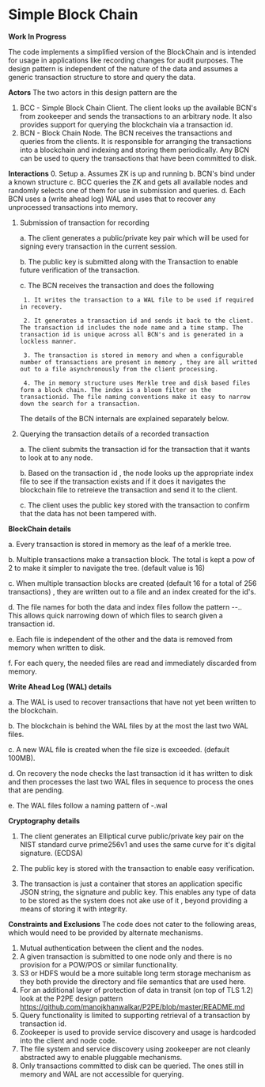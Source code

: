 # **Simple Block Chain**

**Work In Progress**

The code implements a simplified version of the BlockChain and is intended for usage in applications like recording changes for audit purposes. 
The design pattern is independent of the nature of the data and assumes a generic transaction structure to store and query the data. 

**Actors**
The two actors in this design pattern are the 
1. BCC - Simple Block Chain Client. The client looks up the available BCN's from zookeeper and sends the transactions to an arbitrary node. It also provides support for querying the blockchain via a transaction id. 
2. BCN -  Block Chain Node. The BCN receives the transactions and queries from the clients. It is responsible for arranging the transactions into a blockchain and indexing and storing them periodically. Any BCN can be used to query the transactions that have been committed to disk.

**Interactions**
0. Setup 
   a. Assumes ZK is up and running 
   b. BCN's bind under a known structure 
   c. BCC queries the ZK and gets all available nodes and randomly selects one of them for use in submission and queries.
   d. Each BCN uses a (write ahead log) WAL and uses that to recover any unprocessed transactions into memory. 

1. Submission of transaction for recording 

    a. The client generates a public/private key pair which will be used for signing every transaction in the current session. 
    
    b. The  public key is submitted along with the Transaction to enable future verification of the transaction.
    
    c. The BCN receives the transaction and does the following 
        
        1. It writes the transaction to a WAL file to be used if required in recovery.
        
        2. It generates a transaction id and sends it back to the client. The transaction id includes the node name and a time stamp. The transaction id is unique across all BCN's and is generated in a lockless manner. 
        
        3. The transaction is stored in memory and when a configurable number of transactions are present in memory , they are all writted out to a file asynchronously from the client processing.

        4. The in memory structure uses Merkle tree and disk based files form a block chain. The index is a bloom filter on the transactionid. The file naming conventions make it easy to narrow down the search for a transaction.

   The details of the BCN internals are explained separately below.

2. Querying the transaction details of a recorded transaction

    a. The client submits the transaction id for the transaction that it wants to look at to any node.
    
    b. Based on the transaction id , the node looks up the appropriate index file to see if the transaction exists and if it does it navigates the blockchain file to retreieve the transaction and send it to the client.
   
    c. The client uses the public key stored with the transaction to confirm that the data has not been tampered with.

**BlockChain details**

   a. Every transaction is stored in memory as the leaf of a merkle tree. 
   
   b. Multiple transactions make a transaction block. The total is kept a pow of 2 to make it simpler to navigate the tree. (default value is 16)
   
   c. When multiple transaction blocks are created (default 16 for a total of 256 transactions) , they are written out to a file and an index created for the id's.
   
   d. The file names for both the data and index files follow the pattern <node name>-<start>-<end>.<extension>. This allows quick narrowing down of which files to search given a transaction id. 
   
   e. Each file is independent of the other and the data is removed from memory when written to disk. 
   
   f. For each query, the needed files are read and immediately discarded from memory.  

**Write Ahead Log (WAL) details**

   a. The WAL is used to recover transactions that have not yet been written to the blockchain.

   b. The blockchain is behind the WAL files by at the most the last two WAL files. 

   c. A new WAL file is created when the file size is exceeded. (default 100MB). 

   d. On recovery the node checks the last transaction id it has written to disk and then processes the last two WAL files in sequence to process the ones that are pending.

   e. The WAL files follow a naming pattern of <node name>-<time>.wal


**Cryptography details**

   1. The client generates an Elliptical curve public/private key pair on the NIST standard curve prime256v1 and uses the same curve for it's digital signature. (ECDSA)

   2. The public key is stored with the transaction to enable easy verification.

   3. The transaction is just a container that stores an application specific JSON string, the signature and public key. This enables any type of data to be stored as the system does not ake use of it , beyond providing a means of storing it with integrity.

**Constraints and Exclusions**
The code does not cater to the following areas, which would need to be provided by alternate mechanisms.
1. Mutual authentication between the client and the nodes.
2. A given transaction is submitted to one node only and there is no provision for a POW/POS or similar functionality.
3. S3 or HDFS would be a more suitable long term storage mechanism as they both provide the directory and file semantics that are used here.
4. For an additional layer of protection of data in transit (on top of TLS 1.2) look at the P2PE design pattern https://github.com/manojkhanwalkar/P2PE/blob/master/README.md
5. Query functionality is limited to supporting retrieval of a transaction by transaction id. 
6. Zookeeper is used to provide service discovery and usage is hardcoded into the client and node code.
7. The file system and service discovery using zookeeper are not cleanly abstracted awy to enable pluggable mechanisms.
8. Only transactions committed to disk can be queried. The ones still in memory and WAL are not accessible for querying.